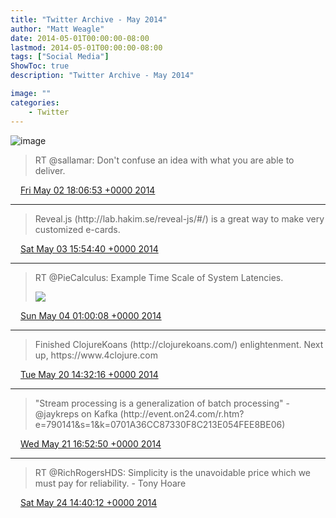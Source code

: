 ```yaml
---
title: "Twitter Archive - May 2014"
author: "Matt Weagle"
date: 2014-05-01T00:00:00-08:00
lastmod: 2014-05-01T00:00:00-08:00
tags: ["Social Media"]
ShowToc: true
description: "Twitter Archive - May 2014"

image: ""
categories: 
    - Twitter
---
```

![image](/sadtwitterbird3.jpg)

> RT @sallamar: Don't confuse an idea with what you are able to deliver\.

<img src="./media/tweet.ico" width="12" /> [Fri May 02 18:06:53 +0000 2014](https://twitter.com/mweagle/status/462292157202571270)

----

> Reveal\.js \(http://lab\.hakim\.se/reveal\-js/\#/\) is a great way to make very customized e\-cards\.

<img src="./media/tweet.ico" width="12" /> [Sat May 03 15:54:40 +0000 2014](https://twitter.com/mweagle/status/462621268663992320)

----

> RT @PieCalculus: Example Time Scale of System Latencies\.
>
> ![](/twitter/archive/media/462758539895644160-BmBr2mwCIAAhJo1.png)

<img src="./media/tweet.ico" width="12" /> [Sun May 04 01:00:08 +0000 2014](https://twitter.com/mweagle/status/462758539895644160)

----

> Finished ClojureKoans \(http://clojurekoans\.com/\) enlightenment\.  Next up, https://www\.4clojure\.com

<img src="./media/tweet.ico" width="12" /> [Tue May 20 14:32:16 +0000 2014](https://twitter.com/mweagle/status/468761125505355777)

----

> "Stream processing is a generalization of batch processing" \- @jaykreps on Kafka \(http://event\.on24\.com/r\.htm?e\=790141&s\=1&k\=0701A36CC87330F8C213E054FEE8BE06\)

<img src="./media/tweet.ico" width="12" /> [Wed May 21 16:52:50 +0000 2014](https://twitter.com/mweagle/status/469158891637309440)

----

> RT @RichRogersHDS: Simplicity is the unavoidable price which we must pay for reliability\. \- Tony Hoare

<img src="./media/tweet.ico" width="12" /> [Sat May 24 14:40:12 +0000 2014](https://twitter.com/mweagle/status/470212674366603265)